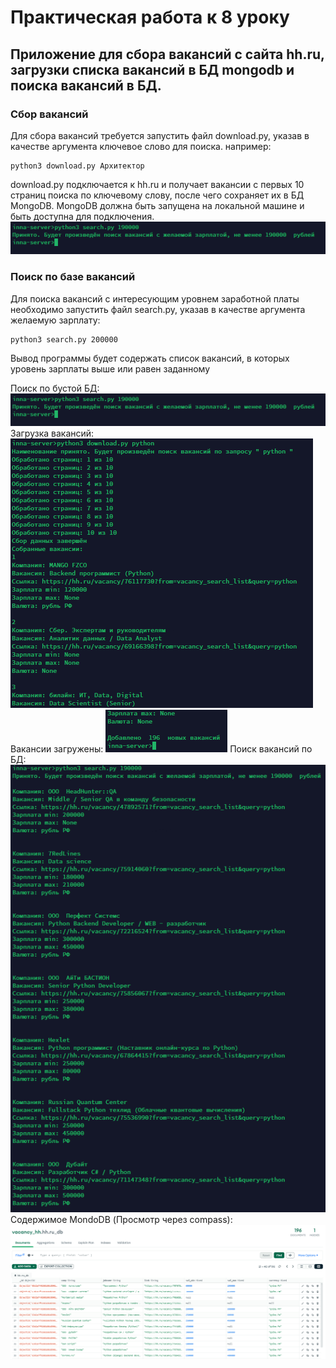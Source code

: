 # Практическая работа к 8 уроку
## Приложение для сбора вакансий с сайта hh.ru, загрузки списка вакансий в БД mongodb и поиска вакансий в БД.

### Сбор вакансий
Для сбора вакансий требуется запустить файл download.py, указав в качестве аргумента ключевое слово для поиска. например:
```
python3 download.py Архитектор
```

download.py подключается к hh.ru и получает вакансии с первых 10 страниц поиска по ключевому слову, после чего сохраняет их в БД MongoDB. MongoDB должна быть запущена на локальной машине и быть доступна для подключения.
![Попытка поиска с пустой БД](https://github.com/adellinacat/Methods-for-collecting-and-processing-data-from-the-Internet/blob/lesson_8/Screenshots/First_search.png?raw=true)



### Поиск по базе вакансий
Для поиска вакансий с интересующим уровнем заработной платы необходимо запустить файл search.py, указав в качестве аргумента желаемую зарплату:
```
python3 search.py 200000
```

Вывод программы будет содержать список вакансий, в которых уровень зарплаты выше или равен заданному

Поиск по бустой БД:
![Попытка поиска с пустой БД](https://github.com/adellinacat/Methods-for-collecting-and-processing-data-from-the-Internet/blob/lesson_8/Screenshots/First_search.png?raw=true)
Загрузка вакансий:
![Начало загрузки вакансий](https://github.com/adellinacat/Methods-for-collecting-and-processing-data-from-the-Internet/blob/lesson_8/Screenshots/Download_1.png?raw=true)
Вакансии загружены:
![Загрузка завершена](https://github.com/adellinacat/Methods-for-collecting-and-processing-data-from-the-Internet/blob/lesson_8/Screenshots/Download_2.png?raw=true)
Поиск вакансий по БД:
![Поиск вакансий по БД](https://github.com/adellinacat/Methods-for-collecting-and-processing-data-from-the-Internet/blob/lesson_8/Screenshots/second_search.png?raw=true)
Содержимое MondoDB (Просмотр через compass):
![Содержимое MongoDB](https://github.com/adellinacat/Methods-for-collecting-and-processing-data-from-the-Internet/blob/lesson_8/Screenshots/DB.png?raw=true)
